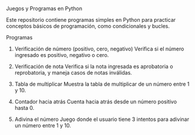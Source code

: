 Juegos y Programas en Python

Este repositorio contiene programas simples en Python para practicar conceptos básicos de programación, como condicionales y bucles.

Programas

1. Verificación de número (positivo, cero, negativo)
Verifica si el número ingresado es positivo, negativo o cero.

2. Verificación de nota
Verifica si la nota ingresada es aprobatoria o reprobatoria, y maneja casos de notas inválidas.

3. Tabla de multiplicar
Muestra la tabla de multiplicar de un número entre 1 y 10.

4. Contador hacia atrás
Cuenta hacia atrás desde un número positivo hasta 0.

5. Adivina el número
Juego donde el usuario tiene 3 intentos para adivinar un número entre 1 y 10.
